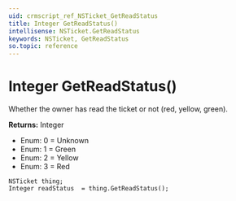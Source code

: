 ```yaml
---
uid: crmscript_ref_NSTicket_GetReadStatus
title: Integer GetReadStatus()
intellisense: NSTicket.GetReadStatus
keywords: NSTicket, GetReadStatus
so.topic: reference
---
```


# Integer GetReadStatus()

Whether the owner has read the ticket or not (red, yellow, green).

**Returns:** Integer

* Enum: 0 = Unknown
* Enum: 1 = Green
* Enum: 2 = Yellow
* Enum: 3 = Red

```crmscript
NSTicket thing;
Integer readStatus  = thing.GetReadStatus();
```

